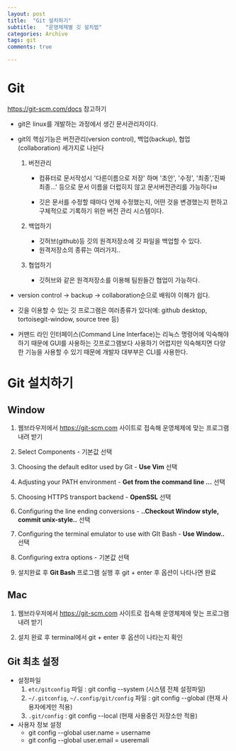 ```yaml
---
layout: post
title:  "Git 설치하기"
subtitle:   "운영체제별 깃 설치법"
categories: Archive
tags: git
comments: true

---
```




# Git

<https://git-scm.com/docs> 참고하기

- git은 linux를 개발하는 과정에서 생긴 문서관리자이다.

- git의 핵심기능은 버전관리(version control), 백업(backup), 협업(collaboration) 세가지로 나뉜다

  1. 버전관리

     - 컴퓨터로 문서작성시 '다른이름으로 저장' 하며 '초안', '수정', '최종','진짜최종...' 등으로 문서 이름을 더럽히지 않고 문서버전관리를 가능하다ㅂ

     - 깃은 문서를 수정할 때마다 언제 수정했는지, 어떤 것을 변경했는지 편하고 구체적으로 기록하기 위한 버전 관리 시스템이다.

       

  2. 백업하기

     - 깃허브(github)등 깃의 원격저장소에 깃 파일을 백업할 수 있다.
     - 원격저장소의 종류는 여러가지..

  3. 협업하기

     - 깃허브와 같은 원격저장소를 이용해 팀원들간 협업이 가능하다.

- version control -> backup -> collaboration순으로 배워야 이해가 쉽다.
- 깃을 이용할 수 있는 깃 프로그램은 여러종류가 있다(예: github desktop, tortoisegit-window, source tree 등)
- 커맨드 라인 인터페이스(Command Line Interface)는 리눅스 명령어에 익숙해야하기 때문에 GUI를 사용하는 깃프로그램보다 사용하기 어렵지만 익숙해지면 다양한 기능을 사용할 수 있기 때문에 개발자 대부부은 CLI를 사용한다.



# Git 설치하기



## Window

1. 웹브라우저에서 <https://git-scm.com> 사이트로 접속해 운영체제에 맞는 프로그램 내려 받기

2. Select Components - 기본값 선택

3. Choosing the default editor used by Git - **Use Vim** 선택

4. Adjusting your PATH environment - **Get from the command line ...** 선택

5. Choosing HTTPS transport backend - **OpenSSL** 선택

6. Configuring the line ending conversions - **..Checkout Window style, commit unix-style..** 선택

7. Configuring the terminal emulator to use with GIt Bash - **Use Window..** 선택

8. Configuring extra options - 기본값 선택

9. 설치완료 후 **Git Bash** 프로그램 실행 후 git + enter 후 옵션이 나타나면 완료

   

## Mac

1. 웹브라우저에서 <https://git-scm.com> 사이트로 접속해 운영체제에 맞는 프로그램 내려 받기

2. 설치 완료 후 terminal에서 git + enter 후 옵션이 나타는지 확인



## Git 최초 설정

- 설정파일
  1. `etc/gitconfig` 파일 : git config --system (시스템 전체 설정파일)
  2. `~/.gitconfig`, `~/.config/git/config` 파일 :  git config --global (현재 사용자에게만 적용)
  3. `.git/config` : git config --local (현재 사용중인 저장소만 적용)
- 사용자 정보 설정
  - git config --global user.name = username
  - git config --global user.email = useremali